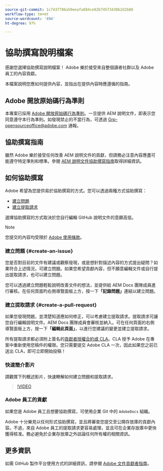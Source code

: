```yaml
---
source-git-commit: 1c7437786a50eeafa884ce92b745f3438b2d2b88
workflow-type: tm+mt
source-wordcount: '494'
ht-degree: 97%

---
```

# 協助撰寫說明檔案

感謝您選擇協助撰寫說明檔案！ Adobe 樂於接受來自整個讀者社群以及 Adobe 員工的內容貢獻。

本檔案說明您應如何提供內容，並指出在提供內容時應遵循的指南。

## Adobe 開放原始碼行為準則

本專案已採用 [Adobe 開放原始碼行為準則](code-of-conduct.md)。一旦提供 AEM 說明文件，即表示您同意遵守本行為準則。如發現禁止的不當行為，可透過 [Grp-opensourceoffice@adobe.com](mailto:Grp-opensourceoffice@adobe.com) 通報。

## 協助撰寫指南

雖然 Adobe 樂於接受任何改善 AEM 說明文件的貢獻，但請務必注意內容應盡可能遵守特定準則和標準。參閱 [AEM 說明文件協助撰寫指南](guidelines.md)取得詳細資訊。

## 如何協助撰寫

Adobe 希望為您提供易於協助撰寫的方式。您可以透過兩種方式協助撰寫：

* [建立問題](#create-an-issue)
* [建立提取請求](#create-a-pull-request)

選擇協助撰寫的方式取決於您自行編輯 GitHub 說明文件的意願高低。

>[!NOTE]
>
>您提交的內容均受限於 [Adobe 使用條款](https://www.adobe.com/tw/legal/terms.html)。

### 建立問題 {#create-an-issue}

您是否對目前的文件有建議或觀察發現，或是想針對描述內容的方式提出疑問？如果符合上述情況，可建立問題。如果您希望貢獻內容，但不願意編輯文件或自行提出提取請求，也可以建立問題。

您可以透過建立問題輕鬆說明改善文件的想法，並提供給 AEM Docs 團隊成員進行審核。在任何頁面旳右側導覽面板上方，按一下&#x200B;**「記錄問題」**&#x200B;連結以建立問題。

### 建立提取請求 {#create-a-pull-request}

如果您發現問題，並清楚知道應如何修正，可以考慮建立提取請求。提取請求可讓您自行編輯說明文件。AEM Docs 團隊成員會審核並納入。可在任何頁面的右側導覽面板上方，按一下&#x200B;**「編輯此頁面」**，以進行您建議的變更並建立提取請求。

所有提取請求都必須附上簽名的[貢獻者授權合約或 CLA](https://opensource.adobe.com/cla.html)。CLA 授予 Adobe 在專案中重新使用您稿件的權限。您只需要提交 Adobe CLA 一次，因此如果您之前已送出 CLA，即可立即開始投稿！

### 快速簡介影片

請觀賞下列概述影片，快速瞭解如何建立問題和提取請求。

>[!VIDEO](https://video.tv.adobe.com/v/27069)

### Adobe 員工的貢獻

如果您是 Adobe 員工且想要協助撰寫，可使用企業 Git 中的 `AdobeDocs` 組織。

Adobe 十分樂見以任何形式協助撰寫，並且將審查您提交至公開存放庫的貢獻內容。不過，來自 Adobe 員工的提取請求更容易處理，並且可在企業存放庫中更快獲得核准。務必避免於企業存放庫之外談論任何所有權的相關資訊。

## 更多資訊

如需 GitHub 製作平台使用方式的詳細資訊，請參閱 [Adobe 文件貢獻者指南](https://experienceleague.adobe.com/zh-hant/docs/contributor/contributor-guide/introduction)。